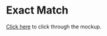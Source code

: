 # Exact Match

[Click here](https://www.figma.com/proto/mDlUyNjnF3FCrsJJ6zYTQ6/Exact-Match?page-id=0%3A1&type=design&node-id=1-2&viewport=-445%2C403%2C0.29&t=ixUvjr69OJzp4P4S-1&scaling=scale-down&starting-point-node-id=1%3A2) to click through the mockup.
